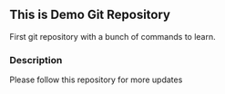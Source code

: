 ## This is Demo Git Repository
First git repository with a bunch of commands to learn.
### Description
Please follow this repository for more updates
